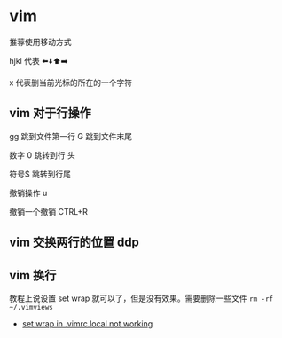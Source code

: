 # vim

推荐使用移动方式

hjkl 代表 ⬅️⬇️⬆️➡️

x 代表删当前光标的所在的一个字符

## vim 对于行操作

gg 跳到文件第一行
G 跳到文件末尾

数字 0 跳转到行 头

符号\$ 跳转到行尾

撤销操作 u

撤销一个撤销 CTRL+R

## vim 交换两行的位置 ddp

## vim 换行

教程上说设置 set wrap 就可以了，但是没有效果。需要删除一些文件 `rm -rf ~/.vimviews`

- [set wrap in .vimrc.local not working](https://github.com/spf13/spf13-vim/issues/254)
